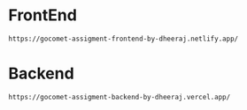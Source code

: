 # FrontEnd

```
https://gocomet-assigment-frontend-by-dheeraj.netlify.app/

```

# Backend

```
https://gocomet-assigment-backend-by-dheeraj.vercel.app/
```